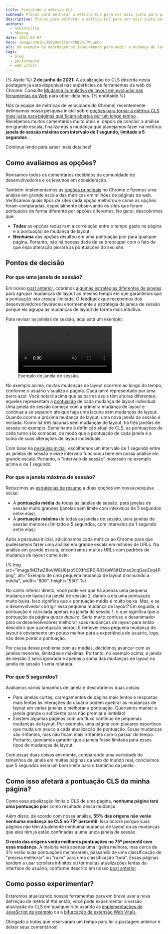 ```yaml
---
title: Evoluindo a métrica CLS
subhead: Planos para melhorar a métrica CLS para ser mais justa para páginas de longa duração.
description: Planos para melhorar a métrica CLS para ser mais justa para páginas que ficam abertas por muito tempo.
authors:
  - anniesullie
  - hbsong
date: 2021-04-07
hero: image/admin/JSBg0yF1fatrTDQSKiTW.webp
alt: Um exemplo de abordagem de janelamento para medir a mudança de layout.
tags:
  - blog
  - performance
  - web-vitals
---
```


{% Aside %} **2 de junho de 2021:** A atualização do CLS descrita nesta postagem já está disponível nas superfícies de ferramentas da web do Chrome. Consulte [Mudança cumulativa de layout em evolução nas ferramentas da Web](/cls-web-tooling/) para obter detalhes. {% endAside %}

Nós (a equipe de métricas de velocidade do Chrome) recentemente delineamos nossa pesquisa inicial sobre [opções para tornar a métrica CLS mais justa para páginas que ficam abertas por um longo tempo](/better-layout-shift-metric/) . Recebemos muitos comentários muito úteis e, depois de concluir a análise em grande escala, finalizamos a mudança que planejamos fazer na métrica: **janela de sessão máxima com intervalo de 1 segundo, limitado a 5 segundos** .

Continue lendo para saber mais detalhes!

## Como avaliamos as opções?

Revisamos todos os comentários recebidos da comunidade de desenvolvedores e os levamos em consideração.

Também implementamos as [opções principais](/better-layout-shift-metric/#best-strategies) no Chrome e fizemos uma análise em grande escala das métricas em milhões de páginas da web. Verificamos quais tipos de sites cada opção melhorou e como as opções foram comparadas, especialmente observando os sites que foram pontuados de forma diferente por opções diferentes. No geral, descobrimos que:

- **Todas** as opções reduziram a correlação entre o tempo gasto na página e a pontuação de mudança de layout.
- **Nenhuma** das opções resultou em uma pontuação pior para qualquer página. Portanto, não há necessidade de se preocupar com o fato de que essa alteração piorará as pontuações do seu site.

## Pontos de decisão

### Por que uma janela de sessão?

Em nosso [post anterior](/better-layout-shift-metric/), cobrimos [algumas estratégias diferentes de janelas](/better-layout-shift-metric/#windowing-strategies) para agrupar mudanças de layout ao mesmo tempo em que garantimos que a pontuação não cresça ilimitada. O feedback que recebemos dos desenvolvedores favoreceu enormemente a estratégia da janela de sessão porque ela agrupa as mudanças de layout de forma mais intuitiva.

Para revisar as janelas de sessão, aqui está um exemplo:

<figure>
  <video controls autoplay loop muted>
    <source src="https://storage.googleapis.com/web-dev-assets/better-layout-shift-metric/session-window.webm" type="video/webm">
    <source src="https://storage.googleapis.com/web-dev-assets/better-layout-shift-metric/session-window.mp4" type="video/mp4">
  </source></source></video>
  <figcaption>Exemplo de janela de sessão.</figcaption></figure>

No exemplo acima, muitas mudanças de layout ocorrem ao longo do tempo, conforme o usuário visualiza a página. Cada um é representado por uma barra azul. Você notará acima que as barras azuis têm alturas diferentes; aqueles representam a [pontuação](/cls/#layout-shift-score) de cada mudança de layout individual. Uma janela de sessão começa com a primeira mudança de layout e continua a se expandir até que haja uma lacuna sem mudanças de layout. Quando ocorre a próxima mudança de layout, uma nova janela de sessão é iniciada. Como há três lacunas sem mudanças de layout, há três janelas de sessão no exemplo. Semelhante à definição atual de CLS, as pontuações de cada turno são somadas, de modo que a pontuação de cada janela é a soma de suas alterações de layout individuais.

Com base na [pesquisa inicial](/better-layout-shift-metric/#best-strategies), escolhemos um intervalo de 1 segundo entre as janelas de sessão e esse intervalo funcionou bem em nossa análise em grande escala. Portanto, o "intervalo de sessão" mostrado no exemplo acima é de 1 segundo.

### Por que a janela máxima de sessão?

Reduzimos as [estratégias de resumo](/better-layout-shift-metric/#summarization) a duas opções em nossa pesquisa inicial:

- A **pontuação média** de todas as janelas de sessão, para janelas de sessão muito grandes (janelas sem limite com intervalos de 5 segundos entre elas).
- A **pontuação máxima** de todas as janelas de sessão, para janelas de sessão menores (limitado a 5 segundos, com intervalos de 1 segundo entre elas).

Após a pesquisa inicial, adicionamos cada métrica ao Chrome para que pudéssemos fazer uma análise em grande escala em milhões de URLs. Na análise em grande escala, encontramos muitos URLs com padrões de mudança de layout como este:

{% Img src="image/MZfwZ8oVW8U6tzo5CXffcER0jR83/bW3lHZmss3cqGayZsq4P.png", alt="Exemplo de uma pequena mudança de layout diminuindo a média", width="800", height="550" %}

No canto inferior direito, você pode ver que há apenas uma pequena mudança de layout na janela de sessão 2, dando a ela uma pontuação muito baixa. Isso significa que a pontuação média é muito baixa. Mas, e se o desenvolvedor corrigir essa pequena mudança de layout? Em seguida, a pontuação é calculada apenas na janela de sessão 1, o que significa que a pontuação da página *quase duplica*. Seria muito confuso e desanimador para os desenvolvedores melhorar suas mudanças de layout para então descobrir que a pontuação piorou. E remover essa pequena mudança de layout é obviamente um pouco melhor para a experiência do usuário, logo, não deve piorar a pontuação.

Por causa desse problema com as médias, decidimos avançar com as janelas menores, limitadas e máximas. Portanto, no exemplo acima, a janela de sessão 2 seria ignorada e apenas a soma das mudanças de layout na janela de sessão 1 seria relatada.

### Por que 5 segundos?

Avaliamos vários tamanhos de janela e descobrimos duas coisas:

- Para janelas curtas, carregamentos de página mais lentos e respostas mais lentas às interações do usuário podem quebrar as mudanças de layout em várias janelas e melhorar a pontuação. Queríamos manter a janela grande o suficiente para não premiar a lentidão!
- Existem algumas páginas com um fluxo contínuo de pequenas mudanças de layout. Por exemplo, uma página com placares esportivos que muda um pouco a cada atualização de pontuação. Essas mudanças são irritantes, mas não ficam mais irritantes com o passar do tempo. Portanto, queríamos garantir que a janela fosse limitada para esses tipos de mudanças de layout.

Com essas duas coisas em mente, comparando uma variedade de tamanhos de janela em muitas páginas da web do mundo real, concluímos que 5 segundos seria um bom limite para o tamanho da janela.

## Como isso afetará a pontuação CLS da minha página?

Como essa atualização limita o CLS de uma página, **nenhuma página terá uma pontuação pior** como resultado dessa mudança.

Além disso, de acordo com nossa análise, **55% das origens não verão nenhuma mudança no CLS no 75º percentil**. Isso ocorre porque suas páginas não têm atualmente nenhuma mudança de layout ou as mudanças que eles têm já estão confinadas a uma única janela de sessão.

**O resto das origens verão melhores pontuações no 75º percentil com essa mudança.** A maioria verá apenas uma ligeira melhora, mas cerca de 3% verão suas pontuações melhorarem, passando de uma classificação de "precisa melhorar" ou "ruim" para uma classificação "boa". Essas páginas tendem a usar scrollers infinitos ou ter muitas atualizações lentas da interface do usuário, conforme descrito em nosso [post anterior](/better-layout-shift-metric/) .

## Como posso experimentar?

Estaremos atualizando nossas ferramentas para em breve usar a nova definição de métrica! Até então, você pode experimentar a versão atualizada do CLS em qualquer site usando as [implementações de JavaScript de exemplo](https://github.com/mmocny/web-vitals/wiki/Snippets-for-LSN-using-PerformanceObserver) ou a [bifurcação da extensão Web Vitals](https://github.com/mmocny/web-vitals-extension/tree/experimental-ls).

Obrigado a todos que reservaram um tempo para ler a postagem anterior e deixar seus comentários!

